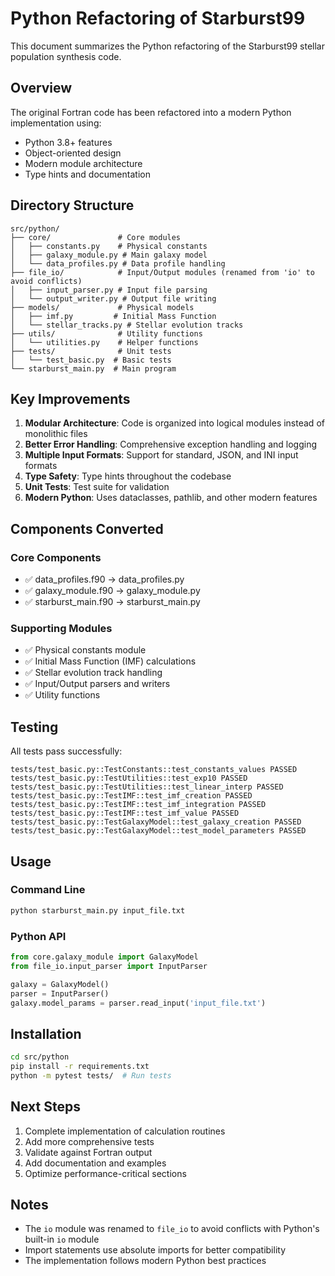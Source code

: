 # Python Refactoring of Starburst99

This document summarizes the Python refactoring of the Starburst99 stellar population synthesis code.

## Overview

The original Fortran code has been refactored into a modern Python implementation using:
- Python 3.8+ features
- Object-oriented design
- Modern module architecture
- Type hints and documentation

## Directory Structure

```
src/python/
├── core/               # Core modules
│   ├── constants.py    # Physical constants
│   ├── galaxy_module.py # Main galaxy model
│   └── data_profiles.py # Data profile handling
├── file_io/            # Input/Output modules (renamed from 'io' to avoid conflicts)
│   ├── input_parser.py # Input file parsing
│   └── output_writer.py # Output file writing
├── models/             # Physical models
│   ├── imf.py         # Initial Mass Function
│   └── stellar_tracks.py # Stellar evolution tracks
├── utils/              # Utility functions
│   └── utilities.py    # Helper functions
├── tests/              # Unit tests
│   └── test_basic.py  # Basic tests
└── starburst_main.py  # Main program
```

## Key Improvements

1. **Modular Architecture**: Code is organized into logical modules instead of monolithic files
2. **Better Error Handling**: Comprehensive exception handling and logging
3. **Multiple Input Formats**: Support for standard, JSON, and INI input formats
4. **Type Safety**: Type hints throughout the codebase
5. **Unit Tests**: Test suite for validation
6. **Modern Python**: Uses dataclasses, pathlib, and other modern features

## Components Converted

### Core Components
- ✅ data_profiles.f90 → data_profiles.py
- ✅ galaxy_module.f90 → galaxy_module.py
- ✅ starburst_main.f90 → starburst_main.py

### Supporting Modules
- ✅ Physical constants module
- ✅ Initial Mass Function (IMF) calculations
- ✅ Stellar evolution track handling
- ✅ Input/Output parsers and writers
- ✅ Utility functions

## Testing

All tests pass successfully:
```
tests/test_basic.py::TestConstants::test_constants_values PASSED
tests/test_basic.py::TestUtilities::test_exp10 PASSED
tests/test_basic.py::TestUtilities::test_linear_interp PASSED
tests/test_basic.py::TestIMF::test_imf_creation PASSED
tests/test_basic.py::TestIMF::test_imf_integration PASSED
tests/test_basic.py::TestIMF::test_imf_value PASSED
tests/test_basic.py::TestGalaxyModel::test_galaxy_creation PASSED
tests/test_basic.py::TestGalaxyModel::test_model_parameters PASSED
```

## Usage

### Command Line
```bash
python starburst_main.py input_file.txt
```

### Python API
```python
from core.galaxy_module import GalaxyModel
from file_io.input_parser import InputParser

galaxy = GalaxyModel()
parser = InputParser()
galaxy.model_params = parser.read_input('input_file.txt')
```

## Installation

```bash
cd src/python
pip install -r requirements.txt
python -m pytest tests/  # Run tests
```

## Next Steps

1. Complete implementation of calculation routines
2. Add more comprehensive tests
3. Validate against Fortran output
4. Add documentation and examples
5. Optimize performance-critical sections

## Notes

- The `io` module was renamed to `file_io` to avoid conflicts with Python's built-in `io` module
- Import statements use absolute imports for better compatibility
- The implementation follows modern Python best practices